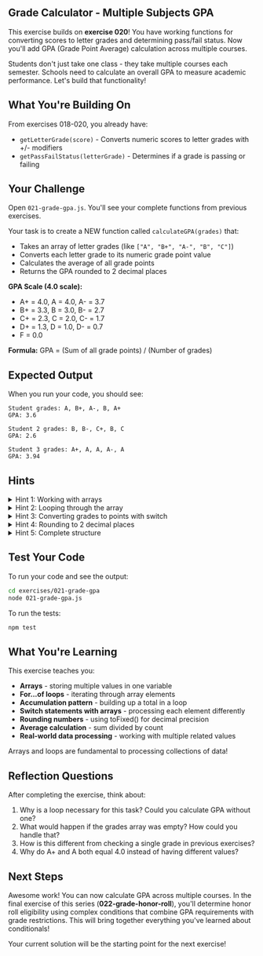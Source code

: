 ## Grade Calculator - Multiple Subjects GPA

This exercise builds on **exercise 020**! You have working functions for converting scores to letter grades and determining pass/fail status. Now you'll add GPA (Grade Point Average) calculation across multiple courses.

Students don't just take one class - they take multiple courses each semester. Schools need to calculate an overall GPA to measure academic performance. Let's build that functionality!

## What You're Building On

From exercises 018-020, you already have:
- `getLetterGrade(score)` - Converts numeric scores to letter grades with +/- modifiers
- `getPassFailStatus(letterGrade)` - Determines if a grade is passing or failing

## Your Challenge

Open `021-grade-gpa.js`. You'll see your complete functions from previous exercises.

Your task is to create a NEW function called `calculateGPA(grades)` that:
- Takes an array of letter grades (like `["A", "B+", "A-", "B", "C"]`)
- Converts each letter grade to its numeric grade point value
- Calculates the average of all grade points
- Returns the GPA rounded to 2 decimal places

**GPA Scale (4.0 scale):**
- A+ = 4.0, A = 4.0, A- = 3.7
- B+ = 3.3, B = 3.0, B- = 2.7
- C+ = 2.3, C = 2.0, C- = 1.7
- D+ = 1.3, D = 1.0, D- = 0.7
- F = 0.0

**Formula:** GPA = (Sum of all grade points) / (Number of grades)

## Expected Output

When you run your code, you should see:
```
Student grades: A, B+, A-, B, A+
GPA: 3.6

Student 2 grades: B, B-, C+, B, C
GPA: 2.6

Student 3 grades: A+, A, A, A-, A
GPA: 3.94
```

## Hints

<details>
<summary>Hint 1: Working with arrays</summary>

The `grades` parameter is an array containing multiple letter grades:

```javascript
const grades = ["A", "B+", "A-"];

// Access individual elements:
console.log(grades[0]);  // "A"
console.log(grades[1]);  // "B+"
console.log(grades[2]);  // "A-"

// Get the number of elements:
console.log(grades.length);  // 3
```

You need to process each grade in the array and convert it to a number.
</details>

<details>
<summary>Hint 2: Looping through the array</summary>

Use a `for...of` loop to process each grade:

```javascript
function calculateGPA(grades) {
  let totalPoints = 0;

  for (const grade of grades) {
    // grade will be "A", then "B+", then "A-", etc.
    // Convert each grade to points and add to total
  }

  const gpa = totalPoints / grades.length;
  return gpa;
}
```

The loop visits each element in the array, one at a time.
</details>

<details>
<summary>Hint 3: Converting grades to points with switch</summary>

Use a switch statement inside the loop to convert each grade:

```javascript
for (const grade of grades) {
  switch (grade) {
    case "A+":
    case "A":
      totalPoints += 4.0;
      break;
    case "A-":
      totalPoints += 3.7;
      break;
    case "B+":
      totalPoints += 3.3;
      break;
    case "B":
      totalPoints += 3.0;
      break;
    // Continue for all other grades...
  }
}
```

Each grade adds its point value to the running total!
</details>

<details>
<summary>Hint 4: Rounding to 2 decimal places</summary>

Use `.toFixed(2)` to round, then convert back to a number:

```javascript
const gpa = totalPoints / grades.length;
return Number(gpa.toFixed(2));

// Example:
// 3.944444 → "3.94" → 3.94
```

`.toFixed(2)` returns a string, so wrap it in `Number()` to convert back!
</details>

<details>
<summary>Hint 5: Complete structure</summary>

Here's the complete function structure:

```javascript
function calculateGPA(grades) {
  let totalPoints = 0;

  for (const grade of grades) {
    switch (grade) {
      case "A+":
      case "A":
        totalPoints += 4.0;
        break;
      case "A-":
        totalPoints += 3.7;
        break;
      // Continue for all grades B+ through F...
    }
  }

  const gpa = totalPoints / grades.length;
  return Number(gpa.toFixed(2));
}
```

Fill in all the grade cases from the GPA scale!
</details>

## Test Your Code

To run your code and see the output:
```bash
cd exercises/021-grade-gpa
node 021-grade-gpa.js
```

To run the tests:
```bash
npm test
```

## What You're Learning

This exercise teaches you:
- **Arrays** - storing multiple values in one variable
- **For...of loops** - iterating through array elements
- **Accumulation pattern** - building up a total in a loop
- **Switch statements with arrays** - processing each element differently
- **Rounding numbers** - using toFixed() for decimal precision
- **Average calculation** - sum divided by count
- **Real-world data processing** - working with multiple related values

Arrays and loops are fundamental to processing collections of data!

## Reflection Questions

After completing the exercise, think about:
1. Why is a loop necessary for this task? Could you calculate GPA without one?
2. What would happen if the grades array was empty? How could you handle that?
3. How is this different from checking a single grade in previous exercises?
4. Why do A+ and A both equal 4.0 instead of having different values?

## Next Steps

Awesome work! You can now calculate GPA across multiple courses. In the final exercise of this series (**022-grade-honor-roll**), you'll determine honor roll eligibility using complex conditions that combine GPA requirements with grade restrictions. This will bring together everything you've learned about conditionals!

Your current solution will be the starting point for the next exercise!
